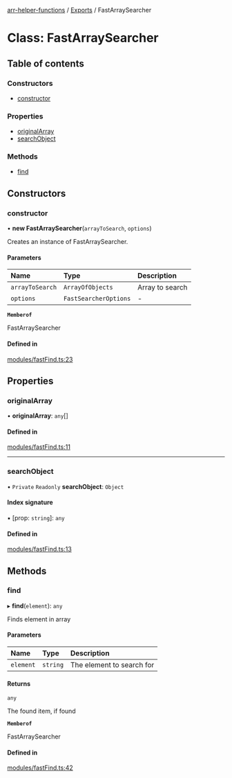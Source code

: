 [arr-helper-functions](../README.md) / [Exports](../modules.md) / FastArraySearcher

# Class: FastArraySearcher

## Table of contents

### Constructors

- [constructor](FastArraySearcher.md#constructor)

### Properties

- [originalArray](FastArraySearcher.md#originalarray)
- [searchObject](FastArraySearcher.md#searchobject)

### Methods

- [find](FastArraySearcher.md#find)

## Constructors

### constructor

• **new FastArraySearcher**(`arrayToSearch`, `options`)

Creates an instance of FastArraySearcher.

#### Parameters

| Name | Type | Description |
| :------ | :------ | :------ |
| `arrayToSearch` | `ArrayOfObjects` | Array to search |
| `options` | `FastSearcherOptions` | - |

**`Memberof`**

FastArraySearcher

#### Defined in

[modules/fastFind.ts:23](https://github.com/alrico88/arr-helper-functions/blob/master/src/modules/fastFind.ts#L23)

## Properties

### originalArray

• **originalArray**: `any`[]

#### Defined in

[modules/fastFind.ts:11](https://github.com/alrico88/arr-helper-functions/blob/master/src/modules/fastFind.ts#L11)

___

### searchObject

• `Private` `Readonly` **searchObject**: `Object`

#### Index signature

▪ [prop: `string`]: `any`

#### Defined in

[modules/fastFind.ts:13](https://github.com/alrico88/arr-helper-functions/blob/master/src/modules/fastFind.ts#L13)

## Methods

### find

▸ **find**(`element`): `any`

Finds element in array

#### Parameters

| Name | Type | Description |
| :------ | :------ | :------ |
| `element` | `string` | The element to search for |

#### Returns

`any`

The found item, if found

**`Memberof`**

FastArraySearcher

#### Defined in

[modules/fastFind.ts:42](https://github.com/alrico88/arr-helper-functions/blob/master/src/modules/fastFind.ts#L42)
